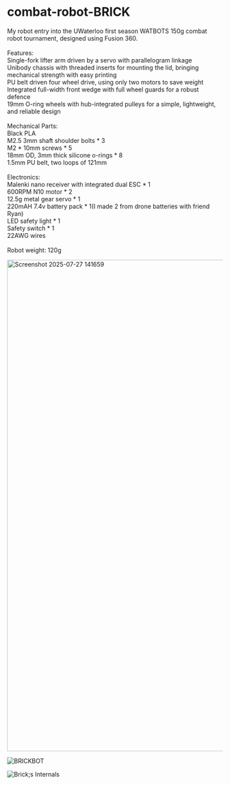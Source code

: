 # combat-robot-BRICK
My robot entry into the UWaterloo first season WATBOTS 150g combat robot tournament, designed using Fusion 360. \
\
Features:\
Single-fork lifter arm driven by a servo with parallelogram linkage\
Unibody chassis with threaded inserts for mounting the lid, bringing mechanical strength with easy printing\
PU belt driven four wheel drive, using only two motors to save weight\
Integrated full-width front wedge with full wheel guards for a robust defence\
19mm O-ring wheels with hub-integrated pulleys for a simple, lightweight, and reliable design\
\
Mechanical Parts:\
Black PLA\
M2.5 3mm shaft shoulder bolts * 3\
M2 * 10mm screws * 5\
18mm OD, 3mm thick silicone o-rings * 8\
1.5mm PU belt, two loops of 121mm\
\
Electronics:\
Malenki nano receiver with integrated dual ESC * 1\
600RPM N10 motor * 2\
12.5g metal gear servo * 1\
220mAH 7.4v battery pack * 1(I made 2 from drone batteries with friend Ryan)\
LED safety light * 1\
Safety switch * 1\
22AWG wires\
\
Robot weight: 120g



<img width="1919" height="1144" alt="Screenshot 2025-07-27 141659" src="https://github.com/user-attachments/assets/f60f0ef4-293d-44f1-b576-55d56c48e2e9" />

![BRICKBOT](https://github.com/user-attachments/assets/0db5f185-745e-4744-b2f1-02a7809f9638)

![Brick;s Internals](https://github.com/user-attachments/assets/f79b4ecc-acfb-4a32-b6b7-d04e8f527993)
